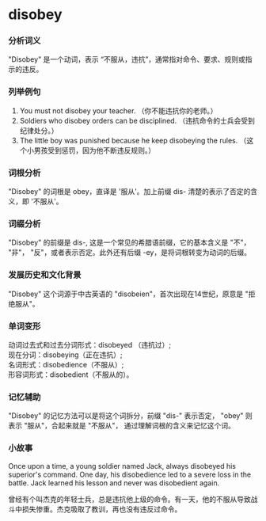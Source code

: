 # disobey

### 分析词义

  

"Disobey" 是一个动词，表示 “不服从，违抗”，通常指对命令、要求、规则或指示的违反。

  

### 列举例句

  

1.  You must not disobey your teacher. （你不能违抗你的老师。）
2.  Soldiers who disobey orders can be disciplined. （违抗命令的士兵会受到纪律处分。）
3.  The little boy was punished because he keep disobeying the rules. （这个小男孩受到惩罚，因为他不断违反规则。）

  

### 词根分析

  

"Disobey" 的词根是 obey，直译是 '服从'。加上前缀 dis- 清楚的表示了否定的含义，即 '不服从'。

  

### 词缀分析

  

"Disobey" 的前缀是 dis-, 这是一个常见的希腊语前缀，它的基本含义是 "不"， "非"， "反"，或者表示否定。此外还有后缀 -ey，是将词根转变为动词的后缀。

  

### 发展历史和文化背景

  

"Disobey" 这个词源于中古英语的 "disobeien"，首次出现在14世纪，原意是 "拒绝服从"。

  

### 单词变形

  

动词过去式和过去分词形式：disobeyed （违抗过）;  
现在分词：disobeying（正在违抗）;  
名词形式：disobedience（不服从）;  
形容词形式：disobedient（不服从的）。

  

### 记忆辅助

  

"Disobey" 的记忆方法可以是将这个词拆分，前缀 "dis-" 表示否定， "obey" 则表示 "服从"，合起来就是 "不服从"， 通过理解词根的含义来记忆这个词。

  

### 小故事

  

Once upon a time, a young soldier named Jack, always disobeyed his superior's command. One day, his disobedience led to a severe loss in the battle. Jack learned his lesson and never was disobedient again.

  

曾经有个叫杰克的年轻士兵，总是违抗他上级的命令。有一天，他的不服从导致战斗中损失惨重。杰克吸取了教训，再也没有违反过命令。
